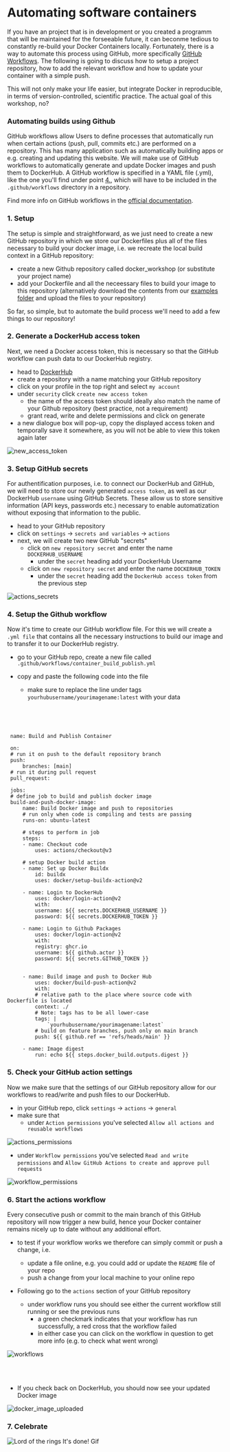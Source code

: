 # Automating software containers

If you have an project that is in development or you created a programm that will be maintained for the forseeable future, it can beconme tedious to constantly re-build your Docker Containers locally. Fortunately, there is a way to automate this process using GitHub, more specifically [GitHub Workflows](https://docs.github.com/en/actions/using-workflows/about-workflows). The following is going to discuss how to setup a project repository, how to add the relevant workflow and how to update your container with a simple push.

This will not only make your life easier, but integrate Docker in reproducible, in terms of version-controlled, scientific practice. The actual goal of this workshop, no?


### Automating builds using Github

GitHub workflows allow Users to define processes that automatically run when certain actions (push, pull, commits etc.) are performed on a repository. This has many application such as automatically building apps or e.g. creating and updating this website. We will make use of GitHub workflows to automatically generate and update Docker images and push them to DockerHub. A GitHub workflow is specified in a YAML file (.yml), like the one you'll find under point [4.](https://m-earnest.github.io/docker_workshop/advanced/automating.html#setup-the-github-workflow), which will have to be included in the `.github/workflows` directory in a repository. 

Find more info on GitHub workflows in the [official documentation](https://docs.github.com/en/actions/using-workflows).

### 1. Setup
The setup is simple and straightforward, as we just need to create a new GitHub repository in which we store our Dockerfiles plus all of the files necessary to build your docker image, i.e. we recreate the local build context in a GitHub repository:

   - create a new Github repository called docker_workshop (or substitute your project name)
   - add your Dockerfile and all the neceessary files to build your image to this repository (alternatively download the contents from our [examples folder](https://github.com/M-earnest/docker_workshop/tree/main/workshop/examples) and upload the files to your repository)

So far, so simple, but to automate the build process we'll need to add a few things to our repository!

### 2. Generate a DockerHub access token

Next, we need a Docker access token, this is necessary so that the GitHub workflow can push data to our DockerHub registry.

 - head to [DockerHub](https://hub.docker.com/)
 - create a repository with a name matching your GitHub repository
 - click on your profile in the top right and select `my account`
 - under `security` click `create new access token`
     - the name of the access token should ideally also match the name of your Github repository (best practice, not a requirement)
     - grant read, write and delete permissions and click on generate
 - a new dialogue box will pop-up, copy the displayed access token and temporally save it somewhere, as you will not be able to view this token again later

![new_access_token](/static/new_access_token.png)

### 3. Setup GitHub secrets

For authentification purposes, i.e. to connect our DockerHub and GitHub, we will need to store our newly generated `access token`, as well as our DockerHub `username` using GitHub Secrets. These allow us to store sensitive information (API keys, passwords etc.) necessary to enable automatization without exposing that information to the public. 

 - head to your GitHub repository
 - click on `settings` -> `secrets and variables` -> `actions`
 - next, we will create two new GitHub "secrets" 
     - click on `new repository secret` and enter the name `DOCKERHUB_USERNAME`
         - under the `secret` heading add your DockerHub Username
     - click on `new repository secret` and enter the name `DOCKERHUB_TOKEN`
         - under the `secret` heading add the `DockerHub access token` from the previous step

![actions_secrets](/static/actions_secrets.png)


### 4. Setup the Github workflow

Now it's time to create our GitHub workflow file. For this we will create a `.yml file` that contains all the necessary instructions to build our image and to transfer it to our DockerHub registry. 

   - go to your GitHub repo, create a new file called  `.github/workflows/container_build_publish.yml`

   - copy and paste the following code into the file
      - make sure to replace the line under tags `yourhubusername/yourimagename:latest` with your data

<br>
<br>


 ```

  name: Build and Publish Container

  on:
  # run it on push to the default repository branch
  push:
      branches: [main]
  # run it during pull request
  pull_request:

  jobs:
  # define job to build and publish docker image
  build-and-push-docker-image:
      name: Build Docker image and push to repositories
      # run only when code is compiling and tests are passing
      runs-on: ubuntu-latest

      # steps to perform in job
      steps:
      - name: Checkout code
          uses: actions/checkout@v3

      # setup Docker build action
      - name: Set up Docker Buildx
          id: buildx
          uses: docker/setup-buildx-action@v2

      - name: Login to DockerHub
          uses: docker/login-action@v2
          with:
          username: ${{ secrets.DOCKERHUB_USERNAME }}
          password: ${{ secrets.DOCKERHUB_TOKEN }}

      - name: Login to Github Packages
          uses: docker/login-action@v2
          with:
          registry: ghcr.io
          username: ${{ github.actor }}
          password: ${{ secrets.GITHUB_TOKEN }}

      
      - name: Build image and push to Docker Hub
          uses: docker/build-push-action@v2
          with:
          # relative path to the place where source code with Dockerfile is located
          context: ./
          # Note: tags has to be all lower-case
          tags: |
              `yourhubusername/yourimagename:latest` 
          # build on feature branches, push only on main branch
          push: ${{ github.ref == 'refs/heads/main' }}

      - name: Image digest
          run: echo ${{ steps.docker_build.outputs.digest }}

 ```
 

### 5. Check your GitHub action settings

Now we make sure that the settings of our GitHub repository allow for our workflows to read/write and push files to our DockerHub.

 - in your GitHub repo, click `settings` -> `actions` -> `general`
 - make sure that 
     - under `Action permissions` you've selected `Allow all actions and reusable workflows`


![actions_permissions](/static/actions_permissions.png)


  - under `Workflow permissions` you've selected `Read and write permissions` and `Allow GitHub Actions to create and approve pull requests`


![workflow_permissions](/static/workflow_permissions.png)

### 6. Start the actions workflow

Every consecutive push or commit to the main branch of this GitHub repository will now trigger a new build, hence your Docker container remains nicely up to date without any additional effort.

 - to test if your workflow works we therefore can simply commit or push a change, i.e.
     - update a file online, e.g. you could add or update the `README` file of your repo
     - push a change from your local machine to your online repo


 - Following go to the `actions` section of your GitHub repository
     - under workflow runs you should see either the current workflow still running or see the previous runs
         - a green checkmark indicates that your workflow has run successfully, a red cross that the workflow failed
         - in either case you can click on the workflow in question to get more info (e.g. to check what went wrong)

![workflows](/static/workflows.png)

<br>
<br>

 - If you check back on DockerHub, you should now see your updated Docker image


![docker_image_uploaded](/static/docker_image_uploaded.png)



### 7. Celebrate

![Lord of the rings It's done! Gif](https://media0.giphy.com/media/v1.Y2lkPTc5MGI3NjExY2d2aXZ2dTlzaHpmdjN5ZjA1NWZtMTFtMXRla2w1Zm90cTA2NTdvMiZlcD12MV9pbnRlcm5hbF9naWZfYnlfaWQmY3Q9Zw/3oKIPf3C7HqqYBVcCk/giphy.gif)




